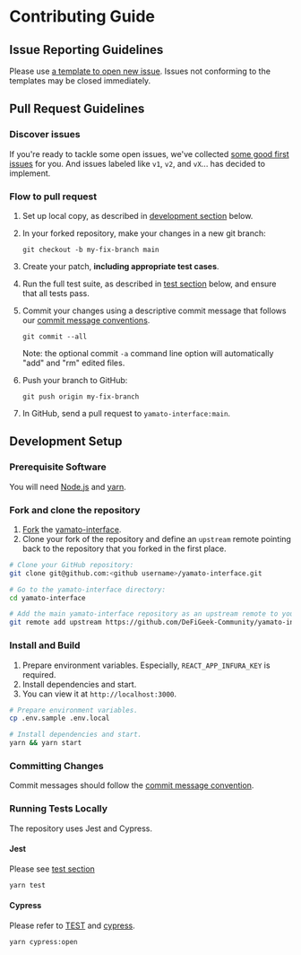 # Contributing Guide

## Issue Reporting Guidelines

Please use [a template to open new issue](https://github.com/DeFiGeek-Community/yamato-interface/issues/new/choose). Issues not conforming to the templates may be closed immediately.

## Pull Request Guidelines

### Discover issues

If you're ready to tackle some open issues, we've collected [some good first issues](https://github.com/DeFiGeek-Community/yamato-interface/issues?q=is%3Aissue+is%3Aopen+label%3A%22good+first+issue%22) for you. And issues labeled like `v1`, `v2`, and `vX`... has decided to implement.

### Flow to pull request

1. Set up local copy, as described in [development section](#fork-and-clone-the-repository) below.

2. In your forked repository, make your changes in a new git branch:

   ```shell
   git checkout -b my-fix-branch main
   ```

3. Create your patch, **including appropriate test cases**.

4. Run the full test suite, as described in [test section](#running-tests-locally) below, and ensure that all tests pass.

5. Commit your changes using a descriptive commit message that follows our [commit message conventions](#committing-changes).

   ```shell
   git commit --all
   ```

   Note: the optional commit `-a` command line option will automatically "add" and "rm" edited files.

6. Push your branch to GitHub:

   ```shell
   git push origin my-fix-branch
   ```

7. In GitHub, send a pull request to `yamato-interface:main`.

## Development Setup

### Prerequisite Software

You will need [Node.js](http://nodejs.org) and [yarn](https://yarnpkg.com/en/docs/install).

### Fork and clone the repository

1. [Fork](https://help.github.com/forking) the [yamato-interface](https://github.com/DeFiGeek-Community/yamato-interface).
2. Clone your fork of the repository and define an `upstream` remote pointing back to
   the repository that you forked in the first place.

```bash
# Clone your GitHub repository:
git clone git@github.com:<github username>/yamato-interface.git

# Go to the yamato-interface directory:
cd yamato-interface

# Add the main yamato-interface repository as an upstream remote to your repository:
git remote add upstream https://github.com/DeFiGeek-Community/yamato-interface.git
```

### Install and Build

1. Prepare environment variables. Especially, `REACT_APP_INFURA_KEY` is required.
2. Install dependencies and start.
3. You can view it at `http://localhost:3000`.

```bash
# Prepare environment variables.
cp .env.sample .env.local

# Install dependencies and start.
yarn && yarn start
```

### Committing Changes

Commit messages should follow the [commit message convention](https://www.conventionalcommits.org/).

### Running Tests Locally

The repository uses Jest and Cypress.

#### Jest

Please see [test section ](https://create-react-app.dev/docs/running-tests#command-line-interface)

```bash
yarn test
```

#### Cypress

Please refer to [TEST](doc/TEST.md) and [cypress](https://docs.cypress.io/guides/).

```bash
yarn cypress:open
```
